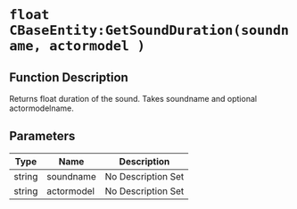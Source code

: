 # `float CBaseEntity:GetSoundDuration(soundname, actormodel )`
## Function Description
Returns float duration of the sound. Takes soundname and optional actormodelname.
## Parameters
Type|Name|Description
--|--|--
string|soundname|No Description Set
string|actormodel|No Description Set
